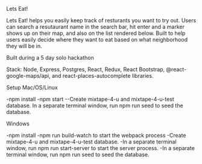 Lets Eat!

Lets Eat! helps you easily keep track of resturants you want to try out. Users can search a resutaurant name in the search bar, hit enter and a marker shows up on their map, and also on the list rendered below. Built to help users easily decide where they want to eat based on what neighborhood they will be in.

Built during a 5 day solo hackathon


Stack: Node, Express, Postgres, React, Redux, React Bootstrap, @react-google-maps/api, and react-places-autocomplete libraries.

Setup
Mac/OS/Linux

-npm install
-npm start
--Create mixtape-4-u and mixtape-4-u-test database.
In a separate terminal window, run npm run seed to seed the database.

Windows

-npm install
-npm run build-watch to start the webpack process
-Create mixtape-4-u and mixtape-4-u-test database.
-In a separate terminal window, run npm run start-server to start the server process.
-In a separate terminal window, run npm run seed to seed the database.
